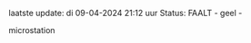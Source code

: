 laatste update: 
di 09-04-2024 21:12   uur 
Status: FAALT - geel - 
<div class="service Y">microstation</div>